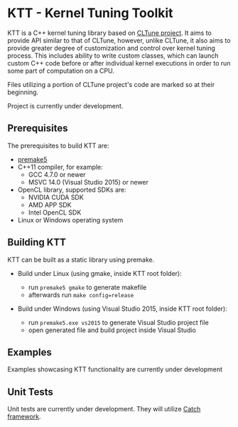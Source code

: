 KTT - Kernel Tuning Toolkit
===========================

KTT is a C++ kernel tuning library based on [CLTune project](https://github.com/CNugteren/CLTune).
It aims to provide API similar to that of CLTune, however, unlike CLTune, it also aims to provide
greater degree of customization and control over kernel tuning process. This includes ability to
write custom classes, which can launch custom C++ code before or after individual kernel executions
in order to run some part of computation on a CPU.

Files utilizing a portion of CLTune project's code are marked so at their beginning.

Project is currently under development.

Prerequisites  
-------------

The prerequisites to build KTT are:

* [premake5](https://premake.github.io/download.html)
* C++11 compiler, for example:
    - GCC 4.7.0 or newer
    - MSVC 14.0 (Visual Studio 2015) or newer
* OpenCL library, supported SDKs are:
    - NVIDIA CUDA SDK
    - AMD APP SDK
    - Intel OpenCL SDK
* Linux or Windows operating system

Building KTT
------------

KTT can be built as a static library using premake.

* Build under Linux (using gmake, inside KTT root folder):
    - run `premake5 gmake` to generate makefile
    - afterwards run `make config=release`
    
* Build under Windows (using Visual Studio 2015, inside KTT root folder):
    - run `premake5.exe vs2015` to generate Visual Studio project file
    - open generated file and build project inside Visual Studio

Examples
--------

Examples showcasing KTT functionality are currently under development

Unit Tests
----------

Unit tests are currently under development. They will utilize [Catch framework](https://github.com/philsquared/Catch).